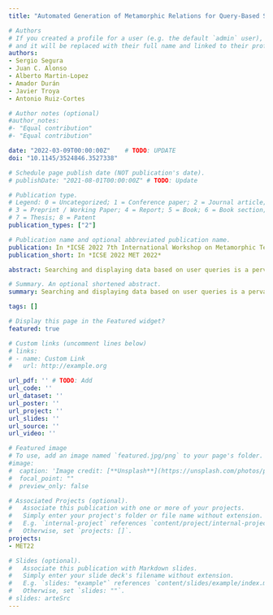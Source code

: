 ```yaml
---
title: "Automated Generation of Metamorphic Relations for Query-Based Systems"

# Authors
# If you created a profile for a user (e.g. the default `admin` user), write the username (folder name) here 
# and it will be replaced with their full name and linked to their profile.
authors:
- Sergio Segura
- Juan C. Alonso
- Alberto Martin-Lopez
- Amador Durán
- Javier Troya
- Antonio Ruiz-Cortes

# Author notes (optional)
#author_notes:
#- "Equal contribution"
#- "Equal contribution"

date: "2022-03-09T00:00:00Z"    # TODO: UPDATE
doi: "10.1145/3524846.3527338"

# Schedule page publish date (NOT publication's date).
# publishDate: "2021-08-01T00:00:00Z" # TODO: Update

# Publication type.
# Legend: 0 = Uncategorized; 1 = Conference paper; 2 = Journal article;
# 3 = Preprint / Working Paper; 4 = Report; 5 = Book; 6 = Book section;
# 7 = Thesis; 8 = Patent
publication_types: ["2"]

# Publication name and optional abbreviated publication name.
publication: In *ICSE 2022 7th International Workshop on Metamorphic Testing (MET’22)*
publication_short: In *ICSE 2022 MET 2022*

abstract: Searching and displaying data based on user queries is a pervasive feature of most software applications such as information systems, web portals, and web APIs. The large volume of data managed by these types of systems, henceforth called query-based systems (QBSs), makes them extremely hard to test due to the difficulty to assess whether the output of a query is correct, the so-called test oracle problem. Metamorphic testing has proved to be a very effective approach to alleviate the oracle problem in QBSs, by exploiting the relations among multiple executions of the QBS under test, socalled metamorphic relations (MRs). However, the identification of MRs mostly remains a manual and creative task, limiting the applicability of the approach. In this paper, we propose a method for the automated generation of MRs in QBSs starting from a lightweight specification of the query parameters of the system. Evaluation results show that hundreds of MRs can be automatically identified in real-world systems like IMDb, SkyScanner, or YouTube in just a few seconds.

# Summary. An optional shortened abstract.
summary: Searching and displaying data based on user queries is a pervasive feature of most software applications such as information systems, web portals, and web APIs. The large volume of data managed by these types of systems, henceforth called query-based systems (QBSs), makes them extremely hard to test due to the difficulty to assess whether the output of a query is correct, the so-called test oracle problem. Metamorphic testing has proved to be a very effective approach to alleviate the oracle problem in QBSs, by exploiting the relations among multiple executions of the QBS under test, socalled metamorphic relations (MRs). However, the identification of MRs mostly remains a manual and creative task, limiting the applicability of the approach. In this paper, we propose a method for the automated generation of MRs in QBSs starting from a lightweight specification of the query parameters of the system. Evaluation results show that hundreds of MRs can be automatically identified in real-world systems like IMDb, SkyScanner, or YouTube in just a few seconds.

tags: []

# Display this page in the Featured widget?
featured: true

# Custom links (uncomment lines below)
# links:
# - name: Custom Link
#   url: http://example.org

url_pdf: '' # TODO: Add
url_code: ''
url_dataset: ''
url_poster: ''
url_project: ''
url_slides: ''
url_source: ''
url_video: ''

# Featured image
# To use, add an image named `featured.jpg/png` to your page's folder. 
#image:
#  caption: 'Image credit: [**Unsplash**](https://unsplash.com/photos/pLCdAaMFLTE)'
#  focal_point: ""
#  preview_only: false

# Associated Projects (optional).
#   Associate this publication with one or more of your projects.
#   Simply enter your project's folder or file name without extension.
#   E.g. `internal-project` references `content/project/internal-project/index.md`.
#   Otherwise, set `projects: []`.
projects:
- MET22

# Slides (optional).
#   Associate this publication with Markdown slides.
#   Simply enter your slide deck's filename without extension.
#   E.g. `slides: "example"` references `content/slides/example/index.md`.
#   Otherwise, set `slides: ""`.
# slides: arteSrc
---
```

